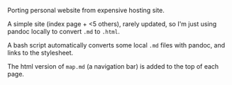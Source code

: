 Porting personal website from expensive hosting site.

A simple site (index page + <5 others), rarely updated, so I'm just using pandoc locally to convert `.md` to `.html`.


A bash script automatically converts some local `.md` files with pandoc, and links to the stylesheet.

The html version of `map.md` (a navigation bar) is added to the top of each page. 
